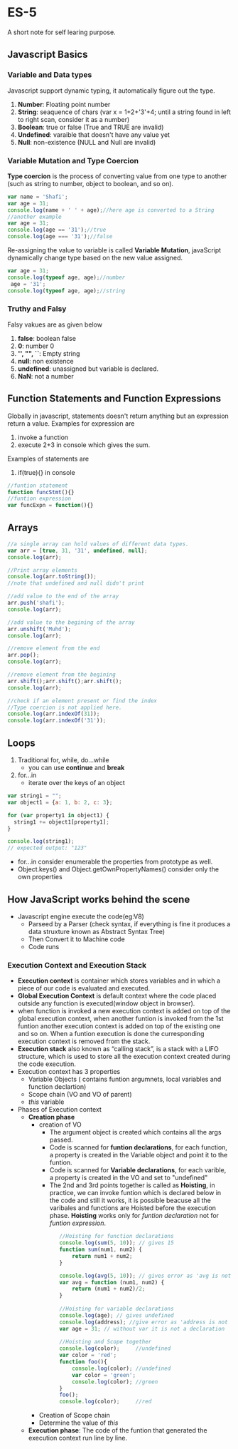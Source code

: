 # ES-5 
A short note for self learing purpose.
## Javascript Basics
### Variable and Data types
Javascript support dynamic typing, it automatically figure out the type.
1. **Number**: Floating point number
2. **String**: seaquence of chars (var x = 1+2+'3'+4; until a string found in left to right scan, consider it as a number)
3. **Boolean**: true or false (True and TRUE are invalid)
4. **Undefined**: varaible that doesn't have any value yet 
5. **Null**: non-existence (NULL and Null are invalid)
### Variable Mutation and Type Coercion
**Type coercion** is the process of converting value from one type to another (such as string to number, object to boolean, and so on).
```javascript
var name = 'Shafi';
var age = 31;
console.log(name + ' ' + age);//here age is converted to a String
//another example
var age = 31;
console.log(age == '31');//true
console.log(age === '31');//false
```
Re-assigning the value to variable is called **Variable Mutation**, javaScript dynamically change type based on the new value assigned.
```javascript
var age = 31;
console.log(typeof age, age);//number
 age = '31';
console.log(typeof age, age);//string
```
### Truthy and Falsy 
Falsy vakues are as given below 
1. **false**: boolean false
2. **0**: number 0
3. **'', "", ``**: Empty string
4. **null**: non existence
5. **undefined**: unassigned but variable is declared.
6. **NaN**: not a number
## Function Statements and Function Expressions
Globally in javascript, statements doesn't return anything but an expression return a value.
Examples for expression are 
 1. invoke a function
 2. execute 2+3 in console which gives the sum.
 
Examples of statements are
 1. if(true){} in console

```javascript
//funtion statement
function funcStmt(){}
//funtion expression
var funcExpn = function(){}
```

## Arrays
```javascript
//a single array can hold values of different data types. 
var arr = [true, 31, '31', undefined, null];
console.log(arr);

//Print array elements
console.log(arr.toString());
//note that undefined and null didn't print

//add value to the end of the array
arr.push('shafi');
console.log(arr);

//add value to the begining of the array
arr.unshift('Muhd');
console.log(arr);

//remove element from the end
arr.pop();
console.log(arr);

//remove element from the begining
arr.shift();arr.shift();arr.shift();
console.log(arr);

//check if an element present or find the index
//Type coercion is not applied here.
console.log(arr.indexOf(31));
console.log(arr.indexOf('31'));
```
## Loops
1. Traditional for, while, do...while
   - you can use **continue** and **break** 
2. for...in
   - iterate over the keys of an object
```javascript
var string1 = "";
var object1 = {a: 1, b: 2, c: 3};

for (var property1 in object1) {
  string1 += object1[property1];
}

console.log(string1);
// expected output: "123"
```
- for...in consider enumerable the properties from prototype as well.
- Object.keys() and Object.getOwnPropertyNames() consider only the own properties

## How JavaScript works behind the scene
- Javascript engine execute the code(eg:V8)
  - Parseed by a Parser (check syntax, if everything is fine it produces a data struxture known as Abstract Syntax Tree)
  - Then Convert it to Machine code
  - Code runs  
### Execution Context and Execution Stack
- **Execution context** is container which stores variables and in which a piece of our code is evaluated and executed.
- **Global Execution Context** is default context where the code placed outside any function is executed(window object in browser).
- when function is invoked a new execution context is added on top of the global execution context, when another funtion is invoked from the 1st funtion another execution context is added on top of the existing one and so on. When a funtion execution is done the curresponding execution context is removed from the stack.
- **Execution stack** also known as “calling stack”, is a stack with a LIFO structure, which is used to store all the execution context created during the code execution.
- Execution context has 3 properties
  - Variable Objects ( contains funtion argumnets, local variables and function declartion)
  - Scope chain (VO and VO of parent)
  - *this* variable
- Phases of Execution context  
  - **Creation phase**
    - creation of VO
      - The argument object is created which contains all the args passed.
      - Code is scanned for **funtion declarations**, for each function, a property is created in the Variable object and point it to the funtion.
      - Code is scanned for **Variable declarations**, for each varible, a property is created in the VO and set to "undefined"
      - The 2nd and 3rd points together is called as **Hoisting**, in practice, we can invoke funtion which is declared below in the code and still it works, it is possible beacuse all the varibales and functions are Hoisted before the execution phase. **Hoisting** works only for *funtion declaration* not for *funtion expression*.
        ```javascript
           //Hoisting for function declarations
           console.log(sum(5, 10)); // gives 15
           function sum(num1, num2) {
               return num1 + num2;
           }

           console.log(avg(5, 10)); // gives error as 'avg is not a function'
           var avg = function (num1, num2) {
               return (num1 + num2)/2;
           }
           
           //Hoisting for variable declarations
           console.log(age); // gives undefined
           console.log(address); //give error as 'address is not defined'
           var age = 31; // without var it is not a declaration
           
           //Hoisting and Scope together
           console.log(color);     //undefined
           var color = 'red';
           function foo(){
               console.log(color); //undefined
               var color = 'green';
               console.log(color); //green
           }
           foo();
           console.log(color);     //red
        ```
    - Creation of Scope chain
    - Determine the value of *this*
  - **Execution phase**: 
    The code of the funtion that generated the execution context run line by line.


